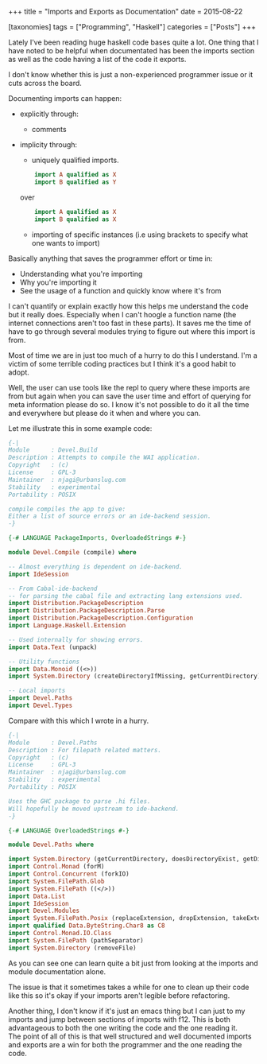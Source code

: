 +++
title = "Imports and Exports as Documentation"
date = 2015-08-22

[taxonomies]
tags = ["Programming", "Haskell"]
categories = ["Posts"]
+++

Lately I've been reading huge haskell code bases quite a lot.
One thing that I have noted to be helpful when documentated
has been the imports section as well as the code having a list of the code it exports.

<!-- more -->

I don't know whether this is just a non-experienced programmer issue or it cuts across the board.

Documenting imports can happen:

- explicitly through:
    - comments

- implicity through:
    - uniquely qualified imports.
    ```haskell
        import A qualified as X
        import B qualified as Y
    ```
    over
    ```haskell
        import A qualified as X
        import B qualified as X
    ```
    - importing of specific instances (i.e using brackets to specify what one wants to import)

Basically anything that saves the programmer effort or time in:

- Understanding what you're importing
- Why you're importing it
- See the usage of a function and quickly know where it's from

I can't quantify or explain exactly how this helps me understand the code but it really does.
Especially when I can't hoogle a function name
(the internet connections aren't too fast in these parts).
It saves me the time of have to go through several modules trying to figure out where this import is from.

Most of time we are in just too much of a hurry to do this I understand.
I'm a victim of some terrible coding practices but I think it's a good habit to adopt.

Well, the user can use tools like the repl to query where these imports are from
but again when you can save the user time and effort of querying for meta information please do so.
I know it's not possible to do it all the time and everywhere but please do it when and where you can.


Let me illustrate this in some example code:

```haskell
{-|
Module      : Devel.Build
Description : Attempts to compile the WAI application.
Copyright   : (c)
License     : GPL-3
Maintainer  : njagi@urbanslug.com
Stability   : experimental
Portability : POSIX

compile compiles the app to give:
Either a list of source errors or an ide-backend session.
-}

{-# LANGUAGE PackageImports, OverloadedStrings #-}

module Devel.Compile (compile) where

-- Almost everything is dependent on ide-backend.
import IdeSession

-- From Cabal-ide-backend
-- for parsing the cabal file and extracting lang extensions used.
import Distribution.PackageDescription
import Distribution.PackageDescription.Parse
import Distribution.PackageDescription.Configuration
import Language.Haskell.Extension

-- Used internally for showing errors.
import Data.Text (unpack)

-- Utility functions
import Data.Monoid ((<>))
import System.Directory (createDirectoryIfMissing, getCurrentDirectory)

-- Local imports
import Devel.Paths
import Devel.Types
```

Compare with this which I wrote in a hurry.

```haskell
{-|
Module      : Devel.Paths
Description : For filepath related matters.
Copyright   : (c)
License     : GPL-3
Maintainer  : njagi@urbanslug.com
Stability   : experimental
Portability : POSIX

Uses the GHC package to parse .hi files.
Will hopefully be moved upstream to ide-backend.
-}

{-# LANGUAGE OverloadedStrings #-}

module Devel.Paths where

import System.Directory (getCurrentDirectory, doesDirectoryExist, getDirectoryContents)
import Control.Monad (forM)
import Control.Concurrent (forkIO)
import System.FilePath.Glob
import System.FilePath ((</>))
import Data.List
import IdeSession
import Devel.Modules
import System.FilePath.Posix (replaceExtension, dropExtension, takeExtensions)
import qualified Data.ByteString.Char8 as C8
import Control.Monad.IO.Class
import System.FilePath (pathSeparator)
import System.Directory (removeFile)
```

As you can see one can learn quite a bit just from looking at the imports and module documentation alone.

The issue is that it sometimes takes a while for one to clean up their code like this
so it's okay if your imports aren't legible before refactoring.

Another thing, I don't know if it's just an emacs thing but I
can just to my imports and jump between sections of imports with f12.
This is both advantageous to both the one writing the code and the one reading it.  
The point of all of this is that well structured and well documented imports and exports are
a win for both the programmer and the one reading the code.
